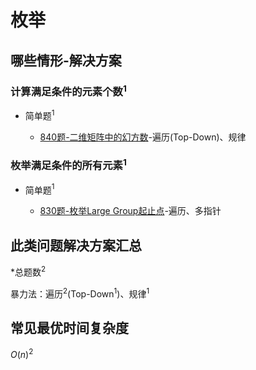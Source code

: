 # 枚举

## 哪些情形-解决方案

### 计算满足条件的元素个数$^1$

+ 简单题$^1$

  + [840题-二维矩阵中的幻方数](840-MagicSquaresInGrid.md)-遍历(Top-Down)、规律

### 枚举满足条件的所有元素$^1$

+ 简单题$^1$

  + [830题-枚举Large Group起止点](830-PositionsofLargeGroups.md)-遍历、多指针

## 此类问题解决方案汇总

\*总题数$^2$

暴力法：遍历$^2$(Top-Down$^1$)、规律$^1$

## 常见最优时间复杂度

$O(n)^2$
